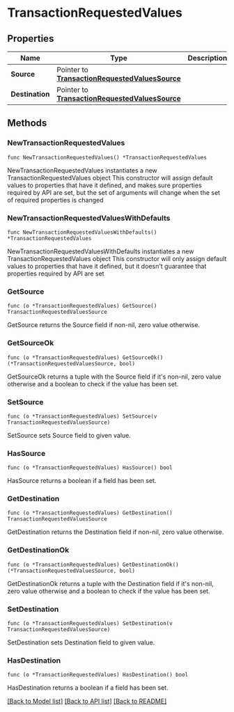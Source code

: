 # TransactionRequestedValues

## Properties

Name | Type | Description | Notes
------------ | ------------- | ------------- | -------------
**Source** | Pointer to [**TransactionRequestedValuesSource**](TransactionRequestedValuesSource.md) |  | [optional] 
**Destination** | Pointer to [**TransactionRequestedValuesSource**](TransactionRequestedValuesSource.md) |  | [optional] 

## Methods

### NewTransactionRequestedValues

`func NewTransactionRequestedValues() *TransactionRequestedValues`

NewTransactionRequestedValues instantiates a new TransactionRequestedValues object
This constructor will assign default values to properties that have it defined,
and makes sure properties required by API are set, but the set of arguments
will change when the set of required properties is changed

### NewTransactionRequestedValuesWithDefaults

`func NewTransactionRequestedValuesWithDefaults() *TransactionRequestedValues`

NewTransactionRequestedValuesWithDefaults instantiates a new TransactionRequestedValues object
This constructor will only assign default values to properties that have it defined,
but it doesn't guarantee that properties required by API are set

### GetSource

`func (o *TransactionRequestedValues) GetSource() TransactionRequestedValuesSource`

GetSource returns the Source field if non-nil, zero value otherwise.

### GetSourceOk

`func (o *TransactionRequestedValues) GetSourceOk() (*TransactionRequestedValuesSource, bool)`

GetSourceOk returns a tuple with the Source field if it's non-nil, zero value otherwise
and a boolean to check if the value has been set.

### SetSource

`func (o *TransactionRequestedValues) SetSource(v TransactionRequestedValuesSource)`

SetSource sets Source field to given value.

### HasSource

`func (o *TransactionRequestedValues) HasSource() bool`

HasSource returns a boolean if a field has been set.

### GetDestination

`func (o *TransactionRequestedValues) GetDestination() TransactionRequestedValuesSource`

GetDestination returns the Destination field if non-nil, zero value otherwise.

### GetDestinationOk

`func (o *TransactionRequestedValues) GetDestinationOk() (*TransactionRequestedValuesSource, bool)`

GetDestinationOk returns a tuple with the Destination field if it's non-nil, zero value otherwise
and a boolean to check if the value has been set.

### SetDestination

`func (o *TransactionRequestedValues) SetDestination(v TransactionRequestedValuesSource)`

SetDestination sets Destination field to given value.

### HasDestination

`func (o *TransactionRequestedValues) HasDestination() bool`

HasDestination returns a boolean if a field has been set.


[[Back to Model list]](../README.md#documentation-for-models) [[Back to API list]](../README.md#documentation-for-api-endpoints) [[Back to README]](../README.md)


